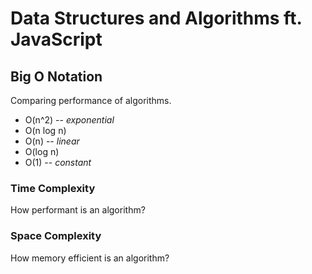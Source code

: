 # Data Structures and Algorithms ft. JavaScript

## Big O Notation

Comparing performance of algorithms.

- O(n^2) -- *exponential*
- O(n log n)
- O(n) -- *linear*
- O(log n)
- O(1) -- *constant*

### Time Complexity

How performant is an algorithm?

### Space Complexity

How memory efficient is an algorithm?
